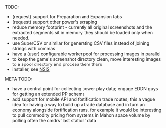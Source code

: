 TODO:

* (request) support for Preparation and Expansion tabs
* (request) support other power's scraping
* reduce memory footprint - currently all original screenshots and the extracted segments sit in memory. they should be loaded only when needed.
* use SuperCSV or similar for generating CSV files instead of joining strings with commas
* have a (user) configurable worker pool for processing images in parallel
* to keep the game's screenshot directory clean, move interesting images to a spool directory and process them there
* installer, see [NSIS](http://nsis.sourceforge.net/Java_Launcher_with_automatic_JRE_installation)

META TODO:

* have a central point for collecting power play data; engage EDDN guys for getting an extended PP schema
* add support for mobile API and fortification trade routes; this a vague idea for having a way to build up a trade database and in turn 
an economy alongside fortification runs. for example it would be interesting to pull commodity pricing from systems in Mahon space volume
by polling often the cmdrs 'last station' data 
